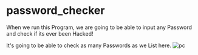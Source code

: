 # password_checker

When we run this Program, we are going to be able to input any Password and check if its ever been Hacked!

It's going to be able to check as many Passwords as we List here.
![pc](https://user-images.githubusercontent.com/95636204/151782200-013cea74-e2e3-436a-ad61-c2d9d85373cb.png)
